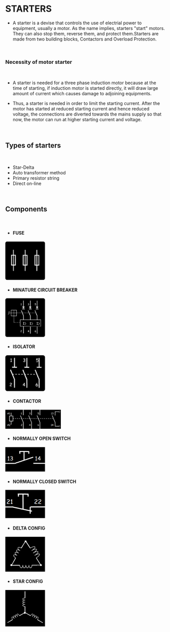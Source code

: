 # **STARTERS**

- A starter is a devise that controls the use of electrial power to equipment,
usually a motor. As the name implies, starters "start" motors. They can also stop
them, reverse them, and protect them.Starters are made from two building blocks,
Contactors and Overload Protection.

<br />

### **Necessity of motor starter**
<br />

- A starter is needed for a three phase induction motor because at the time of
starting, if induction motor is started directly, it will draw large amount of
current which causes damage to adjoining equipments.

- Thus, a starter is needed in order to limit the starting current. After the
motor has started at reduced starting current and hence reduced voltage, the
connections are diverted towards the mains supply so that now, the motor can
run at higher starting current and voltage.

<br />

## **Types of starters**
<br />

- Star-Delta
- Auto transformer method
- Primary resistor string
- Direct on-line

<br />

## **Components**
<br />

- #### **FUSE**

<img src="../assets/images/fuse.png" alt="fuse" width="125"/>


- #### **MINATURE CIRCUIT BREAKER**

<img src="../assets/images/mcb.png" alt="mcb" width="125"/>

- #### **ISOLATOR**

<img src="../assets/images/isolator.png" alt="isolator" width="125"/>

- #### **CONTACTOR**

<img src="../assets/images/contactor.png" alt="contactor" width="175"/>

- #### **NORMALLY OPEN SWITCH**

<img src="../assets/images/no.png" alt="no" width="125"/>

- #### **NORMALLY CLOSED SWITCH**

<img src="../assets/images/nc.png" alt="nc" width="125"/>

- #### **DELTA CONFIG**

<img src="../assets/images/delta.png" alt="delta" width="125"/>

- #### **STAR CONFIG**

<img src="../assets/images/star.png" alt="star" width="125"/>
